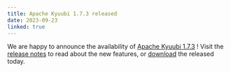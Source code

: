 ```yaml
---
title: Apache Kyuubi 1.7.3 released
date: 2023-09-23
linked: true
---
```

<!---
  Licensed under the Apache License, Version 2.0 (the "License");
  you may not use this file except in compliance with the License.
  You may obtain a copy of the License at

   http://www.apache.org/licenses/LICENSE-2.0

  Unless required by applicable law or agreed to in writing, software
  distributed under the License is distributed on an "AS IS" BASIS,
  WITHOUT WARRANTIES OR CONDITIONS OF ANY KIND, either express or implied.
  See the License for the specific language governing permissions and
  limitations under the License. See accompanying LICENSE file.
-->

We are happy to announce the availability of [Apache Kyuubi 1.7.3](/release/1.7.3.html) ! Visit the [release notes](/release/1.7.3.html) to read about the new features, or [download](/releases.html) the released today.
